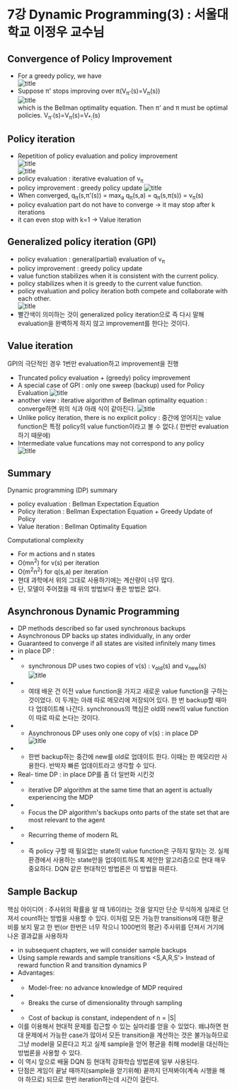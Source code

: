 # 7강 Dynamic Programming(3) : 서울대학교 이정우 교수님

## Convergence of Policy Improvement
- For a greedy policy, we have   
![title](./img/34_improvement.PNG)
- Suppose &pi;' stops improving over &pi;(V<sub>&pi;'</sub>(s)=V<sub>&pi;</sub>(s))  
![title](./img/35_improvement.PNG)  
which is the Bellman optimality equation.
Then &pi;' and &pi; must be optimal policies. V<sub>&pi;'</sub>(s)=V<sub>&pi;</sub>(s)=V<sub>*;</sub>(s)

## Policy iteration
- Repetition of policy evaluation and policy improvement  
![title](./img/36_iteration.PNG)  
![title](./img/37_iteration.PNG)  
- policy evaluation : iterative evaluation of v<sub>&pi;</sub>
- policy improvement : greedy policy update
![title](./img/38_iteration.PNG)  
- When converged, q<sub>&pi;</sub>(s,&pi;'(s)) = max<sub>a</sub> q<sub>&pi;</sub>(s,a) = q<sub>&pi;</sub>(s,&pi;(s)) = v<sub>&pi;</sub>(s)
- policy evaluation part do not have to converge -> it may stop after k iterations
- it can even stop with k=1 -> Value iteration

## Generalized policy iteration (GPI)
- policy evaluation : general(partial) evaluation of v<sub>&pi;</sub>
- policy improvement : greedy policy update
- value function stabilizes when it is consistent with the current policy.
- policy stabilizes when it is greedy to the current value function.
- policy evaluation and policy iteration both compete and collaborate with each other.  
![title](./img/39_iteration.PNG)  
- 빨간색이 의미하는 것이 generalized policy iteration으로 즉 다시 말해 evaluation을 완벽하게 하지 않고 improvement를 한다는 것이다.

## Value iteration 
GPI의 극단적인 경우 1번만 evaluation하고 improvement을 진행
- Truncated policy evaluation + (greedy) policy improvement
- A special case of GPI : only one sweep (backup) used for Policy Evaluation 
![title](./img/40_iteration.PNG) 
- another view : iterative algorithm of Bellman optimality equation : converge하면 위의 식과 아래 식이 같아진다. 
![title](./img/41_iteration.PNG) 
- Unlike policy iteration, there is no explicit policy : 중간에 얻어지는 value function은 특정 policy의 value function이라고 볼 수 없다.( 한번만 evaluation하기 때문에)
- Intermediate value funcations may not correspond to any policy  
![title](./img/42_iteration.PNG) 


## Summary
Dynamic programming (DP) summary
- policy evaluation : Bellman Expectation Equation
- Policy iteration : Bellman Expectation Equation + Greedy Update of Policy
- Value iteration : Bellman Optimality Equation

Computational complexity
- For m actions and n states
- O(mn<sup>2</sup>) for v(s) per iteration
- O(m<sup>2</sup>n<sup>2</sup>) for q(s,a) per iteration
- 현대 과학에서 위의 그대로 사용하기에는 계산량이 너무 많다.
- 단, 모델이 주어졌을 때 위의 방법보다 좋은 방법은 없다. 

## Asynchronous Dynamic Programming
- DP methods described so far used synchronous backups
- Asynchronous DP backs up states individually, in any order
- Guaranteed to converge if all states are visited infinitely many times
- in place DP : 
- - synchronous DP uses two copies of v(s) : v<sub>old</sub>(s) and v<sub>new</sub>(s)  
![title](./img/43_DP.PNG) 
- - 여태 배운 건 이전 value function을 가지고 새로운 value function을 구하는 것이었다. 이 두개는 아래 따로 메모리에 저장되어 있다. 한 번 backup할 때마다 업데이트해 나간다. synchronous의 핵심은 old와 new의 value function이 따로 따로 논다는 것이다.
- - Asynchronous DP uses only one copy of v(s) : in place DP  
![title](./img/44_DP.PNG) 
- - 한번 backup하는 중간에 new를 old로 업데이트 한다. 이때는 한 메모리만 사용한다. 반박자 빠른 업데이트라고 생각할 수 있다. 
- Real- time DP : in place DP를 좀 더 일반화 시킨것
- - iterative DP algorithm at the same time that an agent is actually experiencing the MDP
- - Focus the DP algorithm's backups onto parts of the state set that are most relevant to the agent
- - Recurring theme of modern RL
- - 즉 policy 구할 때 필요없는 state의 value function은 구하지 말자는 것. 실제 환경에서 사용하는 state만을 업데이트하도록 제안한 알고리즘으로 현대 매우 중요하다. DQN 같은 현대적인 방법론은 이 방법을 따른다.

## Sample Backup
핵심 아이디어 : 주사위의 확률을 알 때 1/6이라는 것을 알지만 단순 무식하게 실제로 던져서 count하는 방법을 사용할 수 있다. 이처럼 모든 가능한 transitions에 대한 평균 비를 보지 말고 한 번(or 한번은 너무 작으니 1000번의 평균) 주사위를 던져서 거기에 나온 결과값을 사용하자
- in subsequent chapters, we will consider sample backups
- Using sample rewards and sample transitions <S,A,R,S'> Instead of reward function R and transition dynamics P
- Advantages: 
- - Model-free: no advance knowledge of MDP required
- - Breaks the curse of dimensionality through sampling
- - Cost of backup is constant, independent of n = |S|
- 이를 이용해서 현대적 문제를 접근할 수 있는 실마리를 얻을 수 있었다. 왜냐하면 현대 문제에서 가능한 case가 많아서 모든 transition을 계산하는 것은 불가능하므로 그냥 model을 모른다고 치고 실제 sample을 얻어 평균을 취해 model을 대신하는 방법론을 사용할 수 있다.
- 이 역시 앞으로 배울 DQN 등 현대적 강화학습 방법론에 일부 사용된다.
- 단점은 게임이 끝날 때까지(sample을 얻기위해) 끝까지 던져봐야(계속 시행을 해야 하므로) 되므로 한번 iteration하는데 시간이 걸린다.